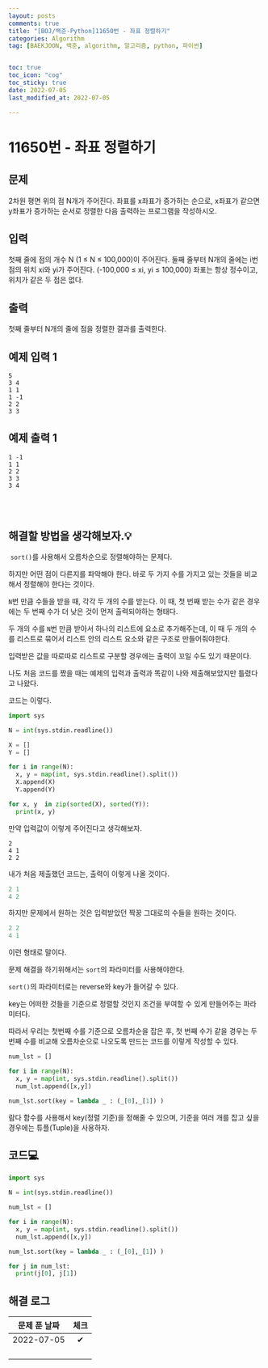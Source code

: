 ```yaml
---
layout: posts
comments: true
title: "[BOJ/백준-Python]11650번 - 좌표 정렬하기"
categories: Algorithm
tag: [BAEKJOON, 백준, algorithm, 알고리즘, python, 파이썬]


toc: true
toc_icon: "cog"
toc_sticky: true
date: 2022-07-05
last_modified_at: 2022-07-05

---
```




# 11650번 - 좌표 정렬하기



## 문제

2차원 평면 위의 점 N개가 주어진다. 좌표를 x좌표가 증가하는 순으로, x좌표가 같으면 y좌표가 증가하는 순서로 정렬한 다음 출력하는 프로그램을 작성하시오.





## 입력

첫째 줄에 점의 개수 N (1 ≤ N ≤ 100,000)이 주어진다. 둘째 줄부터 N개의 줄에는 i번점의 위치 xi와 yi가 주어진다. (-100,000 ≤ xi, yi ≤ 100,000) 좌표는 항상 정수이고, 위치가 같은 두 점은 없다.



## 출력

첫째 줄부터 N개의 줄에 점을 정렬한 결과를 출력한다.



## 예제 입력 1 

```
5
3 4
1 1
1 -1
2 2
3 3
```



## 예제 출력 1

```
1 -1
1 1
2 2
3 3
3 4
```

## 




<Br>

##  해결할 방법을 생각해보자.💡

​	`sort()`를 사용해서 오름차순으로 정렬해야하는 문제다. 

하지만 어떤 점이 다른지를 파악해야 한다. 바로 두 가지 수를 가지고 있는 것들을 비교해서 정렬해야 한다는 것이다.

`N`번 만큼 수들을 받을 때, 각각 두 개의 수를 받는다. 이 때, 첫 번째 받는 수가 같은 경우에는 두 번째 수가 더 낮은 것이 먼저 출력되야하는 형태다.

두 개의 수를 `N`번 만큼 받아서 하나의 리스트에 요소로 추가해주는데, 이 때 두 개의 수를 리스트로 묶어서 리스트 안의 리스트 요소와 같은 구조로 만들어줘야한다.

입력받은 값을 따로따로 리스트로 구분할 경우에는 출력이 꼬일 수도 있기 때문이다.

나도 처음 코드를 짰을 때는 예제의 입력과 출력과 똑같이 나와 제출해보았지만 틀렸다고 나왔다.

코드는 이렇다.

```python
import sys

N = int(sys.stdin.readline())

X = []
Y = []

for i in range(N):
  x, y = map(int, sys.stdin.readline().split())
  X.append(X)
  Y.append(Y)

for x, y  in zip(sorted(X), sorted(Y)):
  print(x, y)
```

만약 입력값이 이렇게 주어진다고 생각해보자.

```
2
4 1
2 2
```

내가 처음 제출했던 코드는, 출력이 이렇게 나올 것이다.

```python
2 1
4 2
```

하지만 문제에서 원하는 것은 입력받았던 짝꿍 그대로의 수들을 원하는 것이다.

```python
2 2
4 1
```

이런 형태로 말이다.

문제 해결을 하기위해서는 `sort`의 파라미터를 사용해야한다.

`sort()`의 파라미터로는 reverse와 key가 들어갈 수 있다.

key는 어떠한 것들을 기준으로 정렬할 것인지 조건을 부여할 수 있게 만들어주는 파라미터다.

따라서 우리는 첫번째 수를 기준으로 오름차순을 잡은 후, 첫 번째 수가 같을 경우는 두 번째 수를 비교해 오름차순으로 나오도록 만드는 코드를 이렇게 작성할 수 있다.

```python
num_lst = []

for i in range(N):
  x, y = map(int, sys.stdin.readline().split())
  num_lst.append([x,y])

num_lst.sort(key = lambda _ : (_[0],_[1]) )
```

람다 함수를 사용해서 key(정렬 기준)을 정해줄 수 있으며, 기준을 여러 개를 잡고 싶을 경우에는 튜플(Tuple)을 사용하자.






## 코드💻

```python
import sys

N = int(sys.stdin.readline())

num_lst = []

for i in range(N):
  x, y = map(int, sys.stdin.readline().split())
  num_lst.append([x,y])

num_lst.sort(key = lambda _ : (_[0],_[1]) )

for j in num_lst:
  print(j[0], j[1])
```





## 해결 로그 

| 문제 푼 날짜 | 체크 |
| :----------: | :--: |
|  2022-07-05  |  ✔   |
|              |      |
|              |      |
|              |      |
|              |      |



